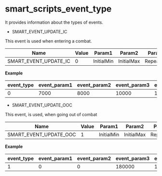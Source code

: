 # smart_scripts_event_type

It provides information about the types of events.

- SMART_EVENT_UPDATE_IC

This event is used when entering a combat.

| Name                  | Value | Param1     | Param2     | Param3    | Param4    | Param5 |
|-----------------------|-------|------------|------------|-----------|-----------|--------|
| SMART_EVENT_UPDATE_IC | 0     | InitialMin | InitialMax | RepeatMin | RepeatMax |        |

**Example**

| event_type | event_param1 | event_param2 | event_param3 | event_param4 | event_param5 |
|------------|--------------|--------------|--------------|--------------|--------------|
| 0          | 7000         | 8000         | 10000        | 11000        | 0            |

- SMART_EVENT_UPDATE_OOC

This event, is used, when going out of combat

| Name                   | Value | Param1     | Param2     | Param3    | Param4    | Param5 |
|------------------------|-------|------------|------------|-----------|-----------|--------|
| SMART_EVENT_UPDATE_OOC | 1     | InitialMin | InitialMax | RepeatMin | RepeatMax |        |

**Example**

| event_type | event_param1 | event_param2 | event_param3 | event_param4 | event_param5 |
|------------|--------------|--------------|--------------|--------------|--------------|
| 1          | 0            | 0            | 180000       | 180000       | 0            |
